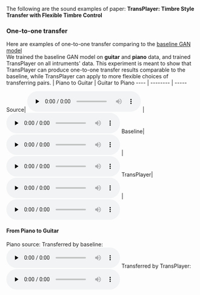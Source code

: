 The following are the sound examples of paper: **TransPlayer: Timbre Style Transfer with Flexible Timbre Control**

### One-to-one transfer
Here are examples of one-to-one transfer comparing to the [baseline GAN model](https://ojs.aaai.org/index.php/AAAI/article/view/3897)  
We trained the baseline GAN model on **guitar** and **piano** data, and trained TransPlayer on all intruments' data. 
This experiment is meant to show that TransPlayer can produce one-to-one transfer results comparable to the baseline, while TransPlayer can apply to more flexible choices of transferring pairs.
| Piano to Guitar     | Guitar to Piano
---- | -------- | -----

Source| <audio src="p2g_src.wav" preload="none" controls loop> </audio> | <audio src="g2p_src.wav" preload="none" controls loop> </audio>
Baseline| <audio src="p2g_bl.wav" preload="none" controls loop> </audio> | <audio src="g2p_bl.wav" preload="none" controls loop> </audio>
TransPlayer| <audio src="p2g_tp.wav" preload="none" controls loop> </audio> | <audio src="g2p_tp.wav" preload="none" controls loop> </audio>

#### From Piano to Guitar
Piano source:
Transferred by baseline:
<audio src="p2g_bl.wav" preload="none" controls loop> </audio>
Transferred by TransPlayer:
<audio src="p2g_tp.wav" preload="none" controls loop> </audio>
